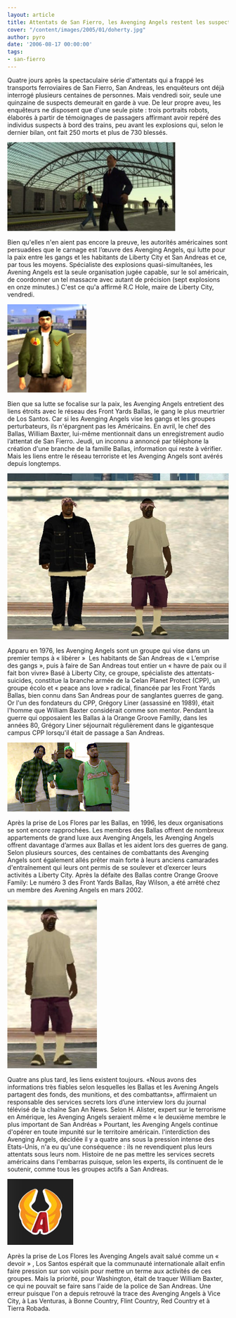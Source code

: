 ```yaml
---
layout: article
title: Attentats de San Fierro, les Avenging Angels restent les suspects N°1
cover: "/content/images/2005/01/doherty.jpg"
author: pyro
date: '2006-08-17 00:00:00'
tags:
- san-fierro
---
```


Quatre jours après la spectaculaire série d'attentats qui a frappé les transports ferroviaires de San Fierro, San Andreas, les enquêteurs ont déjà interrogé plusieurs centaines de personnes. Mais vendredi soir, seule une quinzaine de suspects demeurait en garde à vue. De leur propre aveu, les enquêteurs ne disposent que d'une seule piste : trois portraits robots, élaborés à partir de témoignages de passagers affirmant avoir repéré des individus suspects à bord des trains, peu avant les explosions qui, selon le dernier bilan, ont fait 250 morts et plus de 730 blessés.

![Doherty Station.](  /content/images/2005/01/doherty.jpg)

Bien qu'elles n'en aient pas encore la preuve, les autorités américaines sont persuadées que le carnage est l’œuvre des Avenging Angels, qui lutte pour la paix entre les gangs et les habitants de Liberty City et San Andreas et ce, par tous les moyens. Spécialiste des explosions quasi-simultanées, les Avening Angels est la seule organisation jugée capable, sur le sol américain, de coordonner un tel massacre avec autant de précision (sept explosions en onze minutes.) C'est ce qu'a affirmé R.C Hole, maire de Liberty City, vendredi.

![Max Archer, membre des Avenging Angels.](  /content/images/2005/01/Avengig_Angel.jpg)

Bien que sa lutte se focalise sur la paix, les Avenging Angels entretient des liens étroits avec le réseau des Front Yards Ballas, le gang le plus meurtrier de Los Santos. Car si les Avenging Angels vise les gangs et les groupes perturbateurs, ils n'épargnent pas les Américains. En avril, le chef des Ballas, William Baxter,&nbsp;lui-même mentionnait dans un enregistrement audio l’attentat de San Fierro. Jeudi, un inconnu a annoncé par téléphone la création d'une branche de la famille Ballas, information qui reste à vérifier. Mais les liens entre le réseau terroriste et les Avenging Angels sont avérés depuis longtemps.

![William baxter, à gauche et le N°3 du gang, Ray Wilson.](  /content/images/2005/01/ballas.jpg)

Apparu en 1976, les Avenging Angels sont un groupe qui vise dans un premier temps à « libérer&nbsp;» &nbsp;Les habitants&nbsp;de San Andreas de « L’emprise des gangs »,&nbsp;puis à faire de San Andreas tout entier un «&nbsp;havre de paix ou il fait bon vivre»&nbsp;Basé à Liberty City, ce groupe, spécialiste des attentats-suicides, constitue la branche armée de la Celan Planet Protect (CPP), un groupe écolo et «&nbsp;peace ans love&nbsp;» radical, financée par les Front Yards Ballas, bien connu dans San Andreas pour de sanglantes guerres de gang. Or l'un des fondateurs du CPP, Grégory Liner (assassiné en 1989), était l'homme que William Baxter considérait comme son mentor. Pendant la guerre qui opposaient les Ballas&nbsp;à la Orange Groove Familly, dans les années 80, Grégory Liner séjournait régulièrement dans le gigantesque campus CPP lorsqu'il était de passage a San Andreas.

![Orange Groove Family](  /content/images/2005/01/groove_familly.jpg)

Après la prise de Los Flores par les Ballas, en 1996, les deux organisations se sont encore rapprochées. Les membres des Ballas offrent de nombreux appartements de grand luxe aux Avenging Angels, les Avenging Angels offrent davantage d’armes aux Ballas et les aident lors des guerres de gang. Selon plusieurs sources, des centaines de combattants des Avenging Angels sont également allés prêter main forte à leurs anciens camarades d'entraînement qui leurs ont permis de se soulever et d’exercer leurs activités a Liberty City. Après la défaite des Ballas contre Orange Groove Family: Le numéro 3 des Front Yards Ballas, Ray Wilson, a été arrêté chez un membre des Avening Angels en mars 2002.

![Ray Wilson, le N°3 des Ballas](  /content/images/2005/01/Ray.jpg)

Quatre ans plus tard, les liens existent toujours. «Nous avons des informations très fiables selon lesquelles les Ballas et les Avening Angels partagent des fonds, des munitions, et des combattants»,&nbsp;affirmaient un responsable des services secrets lors d’une interview lors du journal télévisé de la chaîne San An News. Selon H. Alister, expert sur le terrorisme en Amérique, les Avenging Angels seraient même « le deuxième membre le plus important de San Andréas » Pourtant, les Avenging Angels continue d'opérer en toute impunité sur le territoire américain. l'interdiction des Avenging Angels, décidée il y a quatre ans sous la pression intense des Etats-Unis, n'a eu qu'une conséquence : ils ne revendiquent plus leurs attentats sous leurs nom. Histoire de ne pas mettre les services secrets américains dans l'embarras puisque, selon les experts, ils continuent de le soutenir, comme tous les groupes actifs a San Andreas.

![Symbole des Avenging Angels](  /content/images/2005/01/logo_angels.jpg)

Après la prise de Los Flores les Avenging Angels avait salué comme un « devoir&nbsp;»&nbsp;­, Los Santos espérait que la communauté internationale allait enfin faire pression sur son voisin pour mettre un terme aux activités de ces groupes. Mais la priorité, pour Washington, était de traquer William Baxter, ce qui ne pouvait se faire sans l'aide de la police de San Andreas. Une erreur puisque l'on a depuis retrouvé la trace des Avenging Angels à Vice City, à Las Venturas, à Bonne Country, Flint Country, Red Country et à Tierra Robada.

<!--kg-card-end: markdown-->
